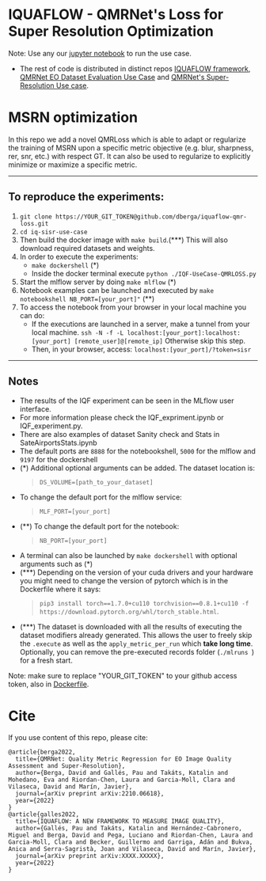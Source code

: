 # IQUAFLOW - QMRNet's Loss for Super Resolution Optimization

Note: Use any our [jupyter notebook](IQF-UseCase-QMRLOSS.ipynb) to run the use case.

- The rest of code is distributed in distinct repos [IQUAFLOW framework](https://github.com/satellogic/iquaflow), [QMRNet EO Dataset Evaluation Use Case](https://github.com/dberga/iquaflow-qmr-eo) and [QMRNet's Super-Resolution Use case](https://github.com/dberga/iquaflow-qmr-sisr).

# MSRN optimization

In this repo we add a novel QMRLoss which is able to adapt or regularize the training of MSRN upon a specific metric objective (e.g. blur, sharpness, rer, snr, etc.) with respect GT. It can also be used to regularize to explicitly minimize or maximize a specific metric.
____________________________________________________________________________________________________


## To reproduce the experiments:

1. `git clone https://YOUR_GIT_TOKEN@github.com/dberga/iquaflow-qmr-loss.git`
2. `cd iq-sisr-use-case`
3. Then build the docker image with `make build`.(\*\*\*) This will also download required datasets and weights.
4. In order to execute the experiments:
    - `make dockershell` (\*)
    - Inside the docker terminal execute `python ./IQF-UseCase-QMRLOSS.py`
5. Start the mlflow server by doing `make mlflow` (\*)
6. Notebook examples can be launched and executed by `make notebookshell NB_PORT=[your_port]"` (\**)
7. To access the notebook from your browser in your local machine you can do:
    - If the executions are launched in a server, make a tunnel from your local machine. `ssh -N -f -L localhost:[your_port]:localhost:[your_port] [remote_user]@[remote_ip]`  Otherwise skip this step.
    - Then, in your browser, access: `localhost:[your_port]/?token=sisr`


____________________________________________________________________________________________________

## Notes

   - The results of the IQF experiment can be seen in the MLflow user interface.
   - For more information please check the IQF_expriment.ipynb or IQF_experiment.py.
   - There are also examples of dataset Sanity check and Stats in SateAirportsStats.ipynb
   - The default ports are `8888` for the notebookshell, `5000` for the mlflow and `9197` for the dockershell
   - (*)
        Additional optional arguments can be added. The dataset location is:
        >`DS_VOLUME=[path_to_your_dataset]`
   - To change the default port for the mlflow service:
     >`MLF_PORT=[your_port]`
   - (**)
        To change the default port for the notebook: 
        >`NB_PORT=[your_port]`
   - A terminal can also be launched by `make dockershell` with optional arguments such as (*)
   - (***)
        Depending on the version of your cuda drivers and your hardware you might need to change the version of pytorch which is in the Dockerfile where it says:
        >`pip3 install torch==1.7.0+cu110 torchvision==0.8.1+cu110 -f https://download.pytorch.org/whl/torch_stable.html`.
   - (***)
        The dataset is downloaded with all the results of executing the dataset modifiers already generated. This allows the user to freely skip the `.execute` as well as the `apply_metric_per_run` which __take long time__. Optionally, you can remove the pre-executed records folder (`./mlruns `) for a fresh start.
        
Note: make sure to replace "YOUR_GIT_TOKEN" to your github access token, also in [Dockerfile](Dockerfile).

# Cite

If you use content of this repo, please cite:

```
@article{berga2022,
  title={QMRNet: Quality Metric Regression for EO Image Quality Assessment and Super-Resolution},
  author={Berga, David and Gallés, Pau and Takáts, Katalin and Mohedano, Eva and Riordan-Chen, Laura and Garcia-Moll, Clara and Vilaseca, David and Marín, Javier},
  journal={arXiv preprint arXiv:2210.06618},
  year={2022}
}
@article{galles2022,
  title={IQUAFLOW: A NEW FRAMEWORK TO MEASURE IMAGE QUALITY},
  author={Gallés, Pau and Takáts, Katalin and Hernández-Cabronero, Miguel and Berga, David and Pega, Luciano and Riordan-Chen, Laura and Garcia-Moll, Clara and Becker, Guillermo and Garriga, Adán and Bukva, Anica and Serra-Sagristà, Joan and Vilaseca, David and Marín, Javier},
  journal={arXiv preprint arXiv:XXXX.XXXXX},
  year={2022}
}
```
